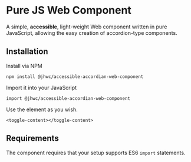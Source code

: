 # Pure JS Web Component

A simple, **accessible**, light-weight Web component written in pure JavaScript, allowing the easy creation of accordion-type components.

## Installation

Install via NPM

`npm install @jhwc/accessible-accordian-web-component`

Import it into your JavaScript

`import @jhwc/accessible-accordian-web-component`

Use the element as you wish.

`<toggle-content></toggle-content>`

## Requirements

The component requires that your setup supports ES6 `import` statements.
